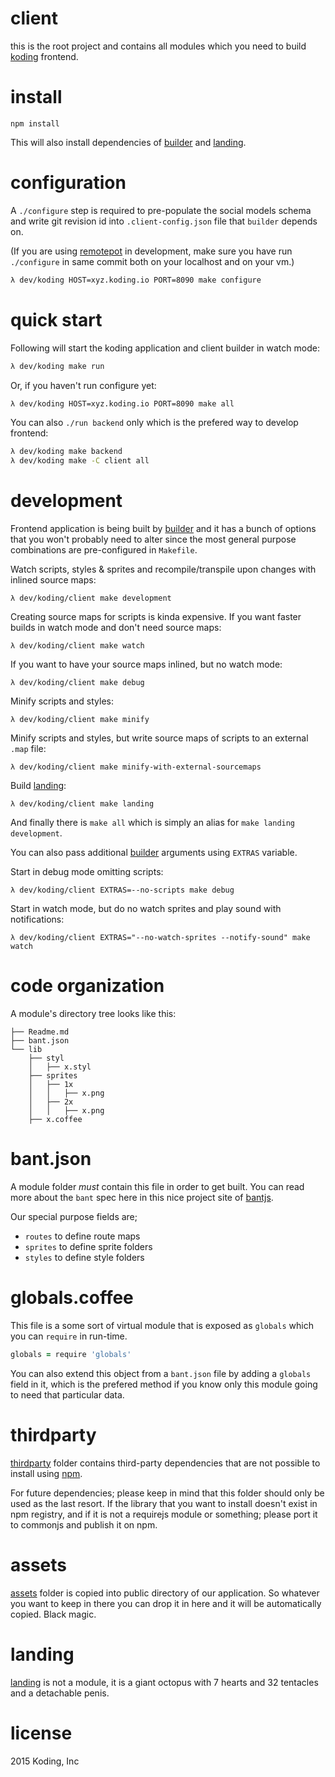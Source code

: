 # client

this is the root project and contains all modules which you need to build [koding](http://koding.com) frontend.

# install

```
npm install
```

This will also install dependencies of [builder](./builder) and [landing](./landing).

# configuration

A `./configure` step is required to pre-populate the social models schema and write git revision id into `.client-config.json` file that `builder` depends on.

(If you are using [remotepot](https://github.com/koding/tools/tree/master/remotepot) in development, make sure you have run `./configure` in same commit both on your localhost and on your vm.)

```sh
λ dev/koding HOST=xyz.koding.io PORT=8090 make configure
```

# quick start

Following will start the koding application and client builder in watch mode:

```sh
λ dev/koding make run
```

Or, if you haven't run configure yet:

```sh
λ dev/koding HOST=xyz.koding.io PORT=8090 make all
```

You can also `./run backend` only which is the prefered way to develop frontend:

```sh
λ dev/koding make backend
λ dev/koding make -C client all
```

# development

Frontend application is being built by [builder](./builder) and it has a bunch of options that you won't probably need to alter since the most general purpose combinations are pre-configured in `Makefile`.

Watch scripts, styles & sprites and recompile/transpile upon changes with inlined source maps:

```
λ dev/koding/client make development
```

Creating source maps for scripts is kinda expensive. If you want faster builds in watch mode and don't need source maps:

```
λ dev/koding/client make watch
```

If you want to have your source maps inlined, but no watch mode:

```
λ dev/koding/client make debug
```

Minify scripts and styles:

```
λ dev/koding/client make minify
```

Minify scripts and styles, but write source maps of scripts to an external `.map` file:

```
λ dev/koding/client make minify-with-external-sourcemaps
```

Build [landing](./landing):

```
λ dev/koding/client make landing
```

And finally there is `make all` which is simply an alias for `make landing development`.

You can also pass additional [builder](./builder) arguments using `EXTRAS` variable.

Start in debug mode omitting scripts:

```
λ dev/koding/client EXTRAS=--no-scripts make debug
```

Start in watch mode, but do no watch sprites and play sound with notifications:

```
λ dev/koding/client EXTRAS="--no-watch-sprites --notify-sound" make watch
```

# code organization

A module's directory tree looks like this:

```
├── Readme.md
├── bant.json
└── lib
    ├── styl
    │   ├── x.styl
    ├── sprites
    │   ├── 1x
    │   │   ├── x.png
    │   ├── 2x
    │   │   ├── x.png
    ├── x.coffee
```

# bant.json

A module folder _must_ contain this file in order to get built. You can read more about the `bant` spec here in this nice project site of [bantjs](https://github.com/bantjs).

Our special purpose fields are;

* `routes` to define route maps
* `sprites` to define sprite folders
* `styles` to define style folders

# globals.coffee

This file is a some sort of virtual module that is exposed as `globals` which you can `require` in run-time.

```coffee
globals = require 'globals'
```

You can also extend this object from a `bant.json` file by adding a `globals` field in it, which is the prefered method if you know only this module going to need that particular data.

# thirdparty

[thirdparty](./thirdparty) folder contains third-party dependencies that are not possible to install using [npm](http://npmjs.org).

For future dependencies; please keep in mind that this folder should only be used as the last resort. If the library that you want to install doesn't exist in npm registry, and if it is not a requirejs module or something; please port it to commonjs and publish it on npm.

# assets

[assets](./assets) folder is copied into public directory of our application. So whatever you want to keep in there you can drop it in here and it will be automatically copied. Black magic.

# landing

[landing](./landing) is not a module, it is a giant octopus with 7 hearts and 32 tentacles and a detachable penis.

# license

2015 Koding, Inc
